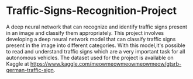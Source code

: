 # Traffic-Signs-Recognition-Project
A deep neural network that can recognize and identify traffic signs present in an image and classify them appropriately.
This project involves developing a deep neural network model that can classify traffic signs present in the image into different categories. With this model,it's possible to read and understand traffic signs which are a very important task for all autonomous vehicles.
The dataset used for the project is available on Kaggle at https://www.kaggle.com/meowmeowmeowmeowmeow/gtsrb-german-traffic-sign.
